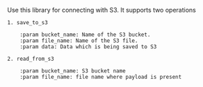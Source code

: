 Use this library for connecting with S3.
It supports two operations

    1. save_to_s3

        :param bucket_name: Name of the S3 bucket.
        :param file_name: Name of the S3 file.
        :param data: Data which is being saved to S3

    2. read_from_s3

        :param bucket_name: S3 bucket name
        :param file_name: file name where payload is present